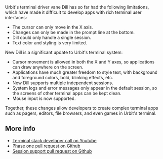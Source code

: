 Urbit's terminal driver vane Dill has so far had the following limitations,
which have made it difficult to develop apps with rich terminal user interfaces:

- The cursor can only move in the X axis.
- Changes can only be made in the prompt line at the bottom.
- Dill could only handle a single session.
- Text color and styling is very limited.

New Dill is a significant update to Urbit's terminal system:

- Cursor movement is allowed in both the X and Y axes, so applications can draw
  anywhere on the screen.
- Applications have much greater freedom to style text, with background and
  foreground colors, bold, blinking effects, etc.
- New Dill supports multiple independent sessions.
- System logs and error messages only appear in the default session, so the
  screens of other terminal apps can be kept clean.
- Mouse input is now supported.

Together, these changes allow developers to create complex terminal apps such as
pagers, editors, file browsers, and even games in Urbit's terminal.

## More info

- [Terminal stack developer call on Youtube](https://youtu.be/E-6E-l1SxFw)
- [Phase one pull request on Github](https://github.com/urbit/urbit/pull/4463)
- [Session support pull request on Github](https://github.com/urbit/urbit/pull/5663)
